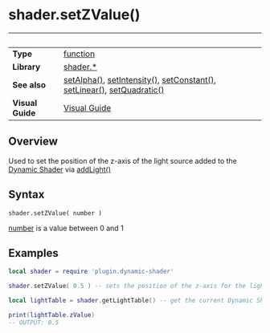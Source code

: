 # shader.setZValue()

|                      | &nbsp; 
| -------------------- | ---------------------------------------------------------------
| __Type__             | [function](http://docs.coronalabs.com/api/type/Function.html)
| __Library__          | [shader.*](README.md)
| __See also__         | [setAlpha()](setAlpha.markdown), [setIntensity()](setIntensity.markdown), [setConstant()](setConstant.markdown), [setLinear()](setLinear.markdown), [setQuadratic()](setQuadratic.markdown)
| __Visual Guide__     | [Visual Guide](http://dynamicshader.com/)


## Overview

Used to set the position of the z-axis of the light source added to the [Dynamic Shader](README.md) via [addLight()](addLight.markdown)


## Syntax

	shader.setZValue( number )

[number](https://docs.coronalabs.com/api/type/Number.html) is a value between 0 and 1

## Examples

``````lua
local shader = require 'plugin.dynamic-shader'

shader.setZValue( 0.5 ) -- sets the position of the z-axis for the light used by the Dynamic Shader

local lightTable = shader.getLightTable() -- get the current Dynamic Shader values

print(lightTable.zValue)
-- OUTPUT: 0.5


``````
